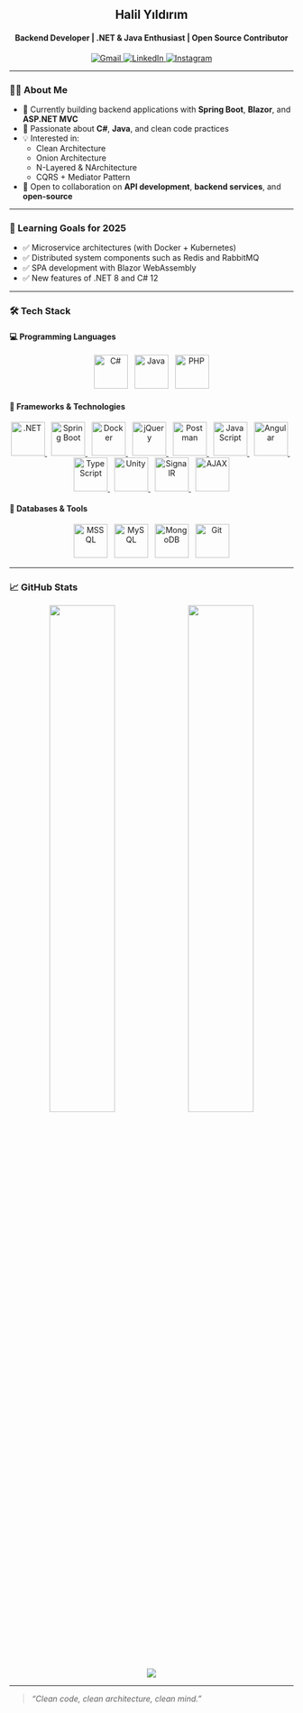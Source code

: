 <h2 align="center">Halil Yıldırım</h2>
<h4 align="center">Backend Developer | .NET & Java Enthusiast | Open Source Contributor</h4>

<p align="center">
  <a href="mailto:ce.hybusiness@gmail.com">
    <img src="https://img.shields.io/badge/Gmail-D14836?style=for-the-badge&logo=gmail&logoColor=white" alt="Gmail" />
  </a>
  <a href="https://www.linkedin.com/in/0001myprofile/" target="_blank">
    <img src="https://img.shields.io/badge/LinkedIn-0077B5?style=for-the-badge&logo=linkedin&logoColor=white" alt="LinkedIn" />
  </a>
  <a href="https://www.instagram.com/yyldrmhalil/" target="_blank">
    <img src="https://img.shields.io/badge/Instagram-E4405F?style=for-the-badge&logo=instagram&logoColor=white" alt="Instagram" />
  </a>
</p>

---

### 👨‍💻 About Me
- 🔭 Currently building backend applications with **Spring Boot**, **Blazor**, and **ASP.NET MVC**
- 💬 Passionate about **C#**, **Java**, and clean code practices
- 💡 Interested in:
  - Clean Architecture  
  - Onion Architecture  
  - N-Layered & NArchitecture  
  - CQRS + Mediator Pattern
- 🤝 Open to collaboration on **API development**, **backend services**, and **open-source**

---

### 🎯 Learning Goals for 2025

- ✅ Microservice architectures (with Docker + Kubernetes)
- ✅ Distributed system components such as Redis and RabbitMQ
- ✅ SPA development with Blazor WebAssembly
- ✅ New features of .NET 8 and C# 12

---

### 🛠️ Tech Stack

#### 💻 Programming Languages
<p align="center">
  <img src="https://cdn.jsdelivr.net/gh/devicons/devicon/icons/csharp/csharp-original.svg" alt="C#" width="60" height="60" />
  &nbsp;
  <img src="https://cdn.jsdelivr.net/gh/devicons/devicon/icons/java/java-original.svg" alt="Java" width="60" height="60" />
  &nbsp;
  <img src="https://cdn.jsdelivr.net/gh/devicons/devicon/icons/php/php-original.svg" alt="PHP" width="60" height="60" />
</p>

#### 🚀 Frameworks & Technologies
<p align="center">
  <a href="https://dotnet.microsoft.com/" target="_blank">
    <img src="https://cdn.jsdelivr.net/gh/devicons/devicon/icons/dotnetcore/dotnetcore-original.svg" alt=".NET" width="60" height="60" />
  </a>
  &nbsp;
  <a href="https://spring.io/projects/spring-boot" target="_blank">
    <img src="https://cdn.jsdelivr.net/gh/devicons/devicon/icons/spring/spring-original.svg" alt="Spring Boot" width="60" height="60" />
  </a>
  &nbsp;
  <a href="https://www.docker.com/" target="_blank">
    <img src="https://cdn.jsdelivr.net/gh/devicons/devicon/icons/docker/docker-original.svg" alt="Docker" width="60" height="60" />
  </a>
  &nbsp;
  <a href="https://jquery.com/" target="_blank">
    <img src="https://cdn.jsdelivr.net/gh/devicons/devicon/icons/jquery/jquery-original.svg" alt="jQuery" width="60" height="60" />
  </a>
  &nbsp;
  <a href="https://www.postman.com/" target="_blank">
    <img src="https://cdn.jsdelivr.net/gh/devicons/devicon/icons/postman/postman-original.svg" alt="Postman" width="60" height="60" />
  </a>
  &nbsp;
  <a href="https://developer.mozilla.org/en-US/docs/Web/JavaScript" target="_blank">
    <img src="https://cdn.jsdelivr.net/gh/devicons/devicon/icons/javascript/javascript-original.svg" alt="JavaScript" width="60" height="60" />
  </a>
  &nbsp;
  <a href="https://angular.io/" target="_blank">
    <img src="https://cdn.jsdelivr.net/gh/devicons/devicon/icons/angularjs/angularjs-original.svg" alt="Angular" width="60" height="60" />
  </a>
  &nbsp;
  <a href="https://www.typescriptlang.org/" target="_blank">
    <img src="https://cdn.jsdelivr.net/gh/devicons/devicon/icons/typescript/typescript-original.svg" alt="TypeScript" width="60" height="60" />
  </a>
  &nbsp;
  <a href="https://unity.com/" target="_blank">
    <img src="https://cdn.jsdelivr.net/gh/devicons/devicon/icons/unity/unity-original.svg" alt="Unity" width="60" height="60" />
  </a>
  &nbsp;
  <a href="https://learn.microsoft.com/en-us/aspnet/core/signalr/introduction" target="_blank">
    <img src="https://upload.wikimedia.org/wikipedia/commons/3/3b/SignalR_logo.png" alt="SignalR" width="60" height="60" />
  </a>
  &nbsp;
  <a href="https://developer.mozilla.org/en-US/docs/Web/Guide/AJAX" target="_blank">
    <img src="https://upload.wikimedia.org/wikipedia/commons/d/d1/AJAX_logo_by_gengns.svg" alt="AJAX" width="60" height="60" />
  </a>
</p>

#### 🧰 Databases & Tools
<p align="center">
  <img src="https://cdn.jsdelivr.net/gh/devicons/devicon/icons/microsoftsqlserver/microsoftsqlserver-plain.svg" alt="MSSQL" width="60" height="60" />
  &nbsp;
  <img src="https://cdn.jsdelivr.net/gh/devicons/devicon/icons/mysql/mysql-original.svg" alt="MySQL" width="60" height="60" />
  &nbsp;
  <img src="https://cdn.jsdelivr.net/gh/devicons/devicon/icons/mongodb/mongodb-original.svg" alt="MongoDB" width="60" height="60" />
  &nbsp;
  <img src="https://cdn.jsdelivr.net/gh/devicons/devicon/icons/git/git-original.svg" alt="Git" width="60" height="60" />
</p>

---

### 📈 GitHub Stats

<p align="center">
  <img src="https://github-readme-stats.vercel.app/api?username=devlightening&show_icons=true&theme=tokyonight&hide_border=true" width="48%" />
  <img src="https://github-readme-stats.vercel.app/api/top-langs/?username=devlightening&layout=compact&theme=tokyonight&hide_border=true" width="48%" />
</p>
<p align="center">
  <img src="https://github-readme-streak-stats.herokuapp.com/?user=devlightening&theme=tokyonight&hide_border=true" />
</p>

---

> _“Clean code, clean architecture, clean mind.”_
